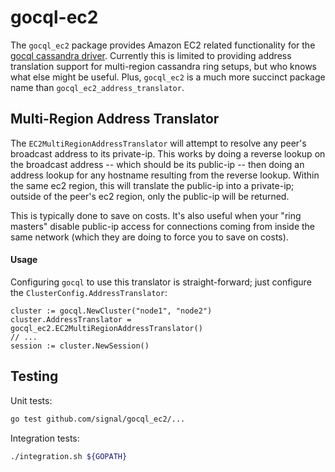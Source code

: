 # gocql-ec2

The `gocql_ec2` package provides Amazon EC2 related functionality for the
[gocql cassandra driver](https://github.com/gocql/gocql). Currently this is limited to providing address translation
support for multi-region cassandra ring setups, but who knows what else might be useful. Plus, `gocql_ec2` is a much
more succinct package name than `gocql_ec2_address_translator`.

## Multi-Region Address Translator

The `EC2MultiRegionAddressTranslator` will attempt to resolve any peer's broadcast address to its private-ip.
This works by doing a reverse lookup on the broadcast address -- which should be its public-ip -- then doing an address
lookup for any hostname resulting from the reverse lookup. Within the same ec2 region, this will translate the public-ip
into a private-ip; outside of the peer's ec2 region, only the public-ip will be returned.

This is typically done to save on costs. It's also useful when your "ring masters" disable public-ip access for
connections coming from inside the same network (which they are doing to force you to save on costs).

#### Usage

Configuring `gocql` to use this translator is straight-forward; just configure the `ClusterConfig.AddressTranslator`:

```golang
cluster := gocql.NewCluster("node1", "node2")
cluster.AddressTranslator = gocql_ec2.EC2MultiRegionAddressTranslator()
// ...
session := cluster.NewSession()
```

## Testing

Unit tests:

```sh
go test github.com/signal/gocql_ec2/...
```

Integration tests:

```sh
./integration.sh ${GOPATH}
```
